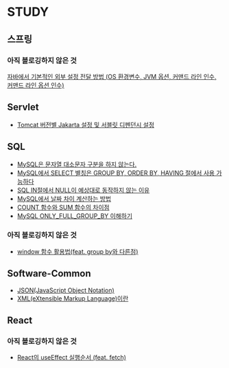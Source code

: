 # STUDY

## 스프링
### 아직 블로깅하지 않은 것
[자바에서 기본적인 외부 설정 전달 방법 (OS 환경변수, JVM 옵션, 커맨드 라인 인수, 커맨드 라인 옵션 인수)](Back-End/Spring/%EC%9E%90%EB%B0%94%EC%97%90%EC%84%9C%20%EA%B8%B0%EB%B3%B8%EC%A0%81%EC%9D%B8%20%EC%99%B8%EB%B6%80%20%EC%84%A4%EC%A0%95%20%EC%A0%84%EB%8B%AC%20%EB%B0%A9%EB%B2%95%20%28OS%20%ED%99%98%EA%B2%BD%EB%B3%80%EC%88%98%2C%20JVM%20%EC%98%B5%EC%85%98%2C%20%EC%BB%A4%EB%A7%A8%EB%93%9C%20%EB%9D%BC%EC%9D%B8%20%EC%9D%B8%EC%88%98%2C%20%EC%BB%A4%EB%A7%A8%EB%93%9C%20%EB%9D%BC%EC%9D%B8%20%EC%98%B5%EC%85%98%20%EC%9D%B8%EC%88%98%29.md)

## Servlet
- [Tomcat 버전별 Jakarta 설정 및 서블릿 디펜던시 설정](https://nuheajiohc.tistory.com/12)

## SQL
- [MySQL은 문자열 대소문자 구분을 하지 않는다.](https://nuheajiohc.tistory.com/5)
- [MySQL에서 SELECT 별칭은 GROUP BY, ORDER BY, HAVING 절에서 사용 가능하다](https://nuheajiohc.tistory.com/8)
- [SQL IN절에서 NULL이 예상대로 동작하지 않는 이유](https://nuheajiohc.tistory.com/9)
- [MySQL에서 날짜 차이 계산하는 방법](https://nuheajiohc.tistory.com/10)
- [COUNT 함수와 SUM 함수의 차이점](https://nuheajiohc.tistory.com/11)
- [MySQL ONLY_FULL_GROUP_BY 이해하기](https://nuheajiohc.tistory.com/13)

### 아직 블로깅하지 않은 것
- [window 함수 활용법(feat. group by와 다른점)](./Database/SQL/window%20함수%20활용법(feat.%20group%20by와%20다른점).md)

## Software-Common
- [JSON(JavaScript Object Notation)](https://nuheajiohc.tistory.com/4)
- [XML(eXtensible Markup Language)이란](https://nuheajiohc.tistory.com/7)

## React

### 아직 블로깅하지 않은 것
- [React의 useEffect 실행순서 (feat. fetch)](./Front-End/React/React의%20useEffect%20실행순서%20(feat.%20fetch).md)